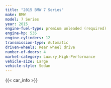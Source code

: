 ```yaml
---
title: "2015 BMW 7 Series"
make: BMW
model: 7 Series
year: 2015
engine-fuel-type: premium unleaded (required)
engine-hp: 535
engine-cylinders: 12
transmission-type: Automatic
driven-wheels: Rear wheel drive
number-of-doors: 4
market-category: Luxury,High-Performance
vehicle-size: Large
vehicle-style: Sedan
---
```


{{< car_info >}}
